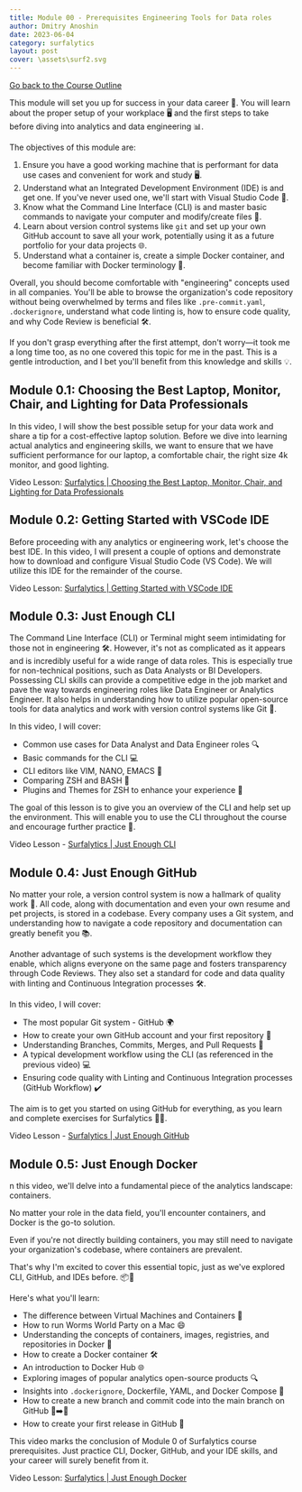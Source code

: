```yaml
---
title: Module 00 - Prerequisites Engineering Tools for Data roles
author: Dmitry Anoshin 
date: 2023-06-04
category: surfalytics
layout: post
cover: \assets\surf2.svg
---
```


[Go back to the Course Outline](https://surfalytics.com/surfalytics/2023-06-04-Introduction.html)

This module will set you up for success in your data career 🚀. You will learn about the proper setup of your workplace 🖥️ and the first steps to take before diving into analytics and data engineering 📊.

The objectives of this module are:
1. Ensure you have a good working machine that is performant for data use cases and convenient for work and study 🖥️.
2. Understand what an Integrated Development Environment (IDE) is and get one. If you've never used one, we'll start with Visual Studio Code 📝.
3. Know what the Command Line Interface (CLI) is and master basic commands to navigate your computer and modify/create files 📂.
4. Learn about version control systems like `git` and set up your own GitHub account to save all your work, potentially using it as a future portfolio for your data projects 🌐.
5. Understand what a container is, create a simple Docker container, and become familiar with Docker terminology 🐳.

Overall, you should become comfortable with "engineering" concepts used in all companies. You'll be able to browse the organization's code repository without being overwhelmed by terms and files like `.pre-commit.yaml`, `.dockerignore`, understand what code linting is, how to ensure code quality, and why Code Review is beneficial 🛠️.

If you don't grasp everything after the first attempt, don't worry—it took me a long time too, as no one covered this topic for me in the past. This is a gentle introduction, and I bet you'll benefit from this knowledge and skills 💡.

Module 0.1: Choosing the Best Laptop, Monitor, Chair, and Lighting for Data Professionals
-------------

In this video, I will show the best possible setup for your data work and share a tip for a cost-effective laptop solution. Before we dive into learning actual analytics and engineering skills, we want to ensure that we have sufficient performance for our laptop, a comfortable chair, the right size 4k monitor, and good lighting.

Video Lesson: [Surfalytics | Choosing the Best Laptop, Monitor, Chair, and Lighting for Data Professionals](https://youtu.be/LJIiCLu2gr8?si=ZVBedLM8Y2ESGuxj)

Module 0.2: Getting Started with VSCode IDE
-------------

Before proceeding with any analytics or engineering work, let's choose the best IDE. In this video, I will present a couple of options and demonstrate how to download and configure Visual Studio Code (VS Code). We will utilize this IDE for the remainder of the course.


Video Lesson: [Surfalytics | Getting Started with VSCode IDE](https://youtu.be/bLmf98u0VuA?si=lkShXn4GA26-Sq6Q)

Module 0.3: Just Enough CLI
-------------

The Command Line Interface (CLI) or Terminal might seem intimidating for those not in engineering 🛠️. However, it's not as complicated as it appears and is incredibly useful for a wide range of data roles. This is especially true for non-technical positions, such as Data Analysts or BI Developers. Possessing CLI skills can provide a competitive edge in the job market and pave the way towards engineering roles like Data Engineer or Analytics Engineer. It also helps in understanding how to utilize popular open-source tools for data analytics and work with version control systems like Git 🚀.

In this video, I will cover:
- Common use cases for Data Analyst and Data Engineer roles 🔍
- Basic commands for the CLI 💻
- CLI editors like VIM, NANO, EMACS 📝
- Comparing ZSH and BASH 🤔
- Plugins and Themes for ZSH to enhance your experience 🎨

The goal of this lesson is to give you an overview of the CLI and help set up the environment. This will enable you to use the CLI throughout the course and encourage further practice 🌟.

Video Lesson - [Surfalytics | Just Enough CLI](https://youtu.be/49H7ZCZUbnQ?si=vgBDnjk_zzPZyd_J)

Module 0.4: Just Enough GitHub
-------------

No matter your role, a version control system is now a hallmark of quality work 🌟. All code, along with documentation and even your own resume and pet projects, is stored in a codebase. Every company uses a Git system, and understanding how to navigate a code repository and documentation can greatly benefit you 📚.

Another advantage of such systems is the development workflow they enable, which aligns everyone on the same page and fosters transparency through Code Reviews. They also set a standard for code and data quality with linting and Continuous Integration processes 🛠️.

In this video, I will cover:
- The most popular Git system - GitHub 🌍
- How to create your own GitHub account and your first repository 🏁
- Understanding Branches, Commits, Merges, and Pull Requests 🌲
- A typical development workflow using the CLI (as referenced in the previous video) 💻
- Ensuring code quality with Linting and Continuous Integration processes (GitHub Workflow) ✔️

The aim is to get you started on using GitHub for everything, as you learn and complete exercises for Surfalytics 🏄‍♂️.

Video Lesson - [Surfalytics | Just Enough GitHub](https://youtu.be/shco0WL69hU?si=WVypJbt_-We2-r-r)

Module 0.5: Just Enough Docker
-------------

n this video, we'll delve into a fundamental piece of the analytics landscape: containers. 

No matter your role in the data field, you'll encounter containers, and Docker is the go-to solution. 

Even if you're not directly building containers, you may still need to navigate your organization's codebase, where containers are prevalent. 

That's why I'm excited to cover this essential topic, just as we've explored CLI, GitHub, and IDEs before. 📦🚀

Here's what you'll learn:
- The difference between Virtual Machines and Containers 🤔
- How to run Worms World Party on a Mac 😄
- Understanding the concepts of containers, images, registries, and repositories in Docker 🐳
- How to create a Docker container 🛠️
- An introduction to Docker Hub 🌐
- Exploring images of popular analytics open-source products 🔍
- Insights into `.dockerignore`, Dockerfile, YAML, and Docker Compose 📝
- How to create a new branch and commit code into the main branch on GitHub 🌿➡️🔖
- How to create your first release in GitHub 🎉

This video marks the conclusion of Module 0 of Surfalytics course prerequisites. Just practice CLI, Docker, GitHub, and your IDE skills, and your career will surely benefit from it. 

Video Lesson: [Surfalytics | Just Enough Docker]()
